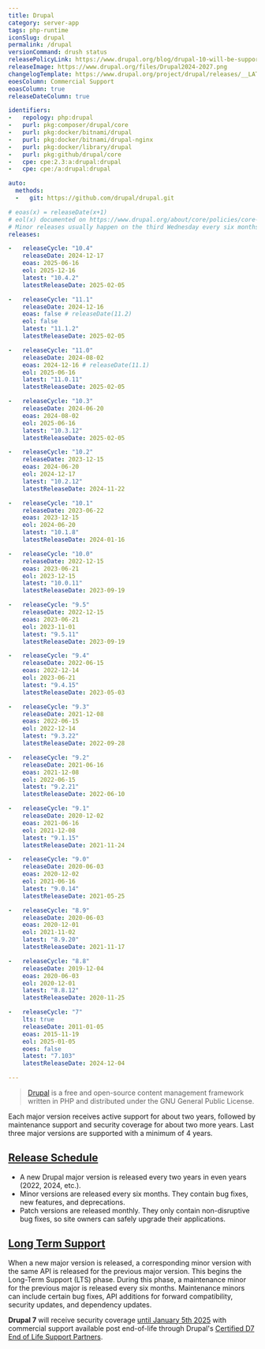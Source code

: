 ```yaml
---
title: Drupal
category: server-app
tags: php-runtime
iconSlug: drupal
permalink: /drupal
versionCommand: drush status
releasePolicyLink: https://www.drupal.org/blog/drupal-10-will-be-supported-until-the-release-of-drupal-12-in-mid-late-2026
releaseImage: https://www.drupal.org/files/Drupal2024-2027.png
changelogTemplate: https://www.drupal.org/project/drupal/releases/__LATEST__
eoesColumn: Commercial Support
eoasColumn: true
releaseDateColumn: true

identifiers:
-   repology: php:drupal
-   purl: pkg:composer/drupal/core
-   purl: pkg:docker/bitnami/drupal
-   purl: pkg:docker/bitnami/drupal-nginx
-   purl: pkg:docker/library/drupal
-   purl: pkg:github/drupal/core
-   cpe: cpe:2.3:a:drupal:drupal
-   cpe: cpe:/a:drupal:drupal

auto:
  methods:
  -   git: https://github.com/drupal/drupal.git

# eoas(x) = releaseDate(x+1)
# eol(x) documented on https://www.drupal.org/about/core/policies/core-release-cycles/schedule.
# Minor releases usually happen on the third Wednesday every six months.
releases:

-   releaseCycle: "10.4"
    releaseDate: 2024-12-17
    eoas: 2025-06-16
    eol: 2025-12-16
    latest: "10.4.2"
    latestReleaseDate: 2025-02-05

-   releaseCycle: "11.1"
    releaseDate: 2024-12-16
    eoas: false # releaseDate(11.2)
    eol: false
    latest: "11.1.2"
    latestReleaseDate: 2025-02-05

-   releaseCycle: "11.0"
    releaseDate: 2024-08-02
    eoas: 2024-12-16 # releaseDate(11.1)
    eol: 2025-06-16
    latest: "11.0.11"
    latestReleaseDate: 2025-02-05

-   releaseCycle: "10.3"
    releaseDate: 2024-06-20
    eoas: 2024-08-02
    eol: 2025-06-16
    latest: "10.3.12"
    latestReleaseDate: 2025-02-05

-   releaseCycle: "10.2"
    releaseDate: 2023-12-15
    eoas: 2024-06-20
    eol: 2024-12-17
    latest: "10.2.12"
    latestReleaseDate: 2024-11-22

-   releaseCycle: "10.1"
    releaseDate: 2023-06-22
    eoas: 2023-12-15
    eol: 2024-06-20
    latest: "10.1.8"
    latestReleaseDate: 2024-01-16

-   releaseCycle: "10.0"
    releaseDate: 2022-12-15
    eoas: 2023-06-21
    eol: 2023-12-15
    latest: "10.0.11"
    latestReleaseDate: 2023-09-19

-   releaseCycle: "9.5"
    releaseDate: 2022-12-15
    eoas: 2023-06-21
    eol: 2023-11-01
    latest: "9.5.11"
    latestReleaseDate: 2023-09-19

-   releaseCycle: "9.4"
    releaseDate: 2022-06-15
    eoas: 2022-12-14
    eol: 2023-06-21
    latest: "9.4.15"
    latestReleaseDate: 2023-05-03

-   releaseCycle: "9.3"
    releaseDate: 2021-12-08
    eoas: 2022-06-15
    eol: 2022-12-14
    latest: "9.3.22"
    latestReleaseDate: 2022-09-28

-   releaseCycle: "9.2"
    releaseDate: 2021-06-16
    eoas: 2021-12-08
    eol: 2022-06-15
    latest: "9.2.21"
    latestReleaseDate: 2022-06-10

-   releaseCycle: "9.1"
    releaseDate: 2020-12-02
    eoas: 2021-06-16
    eol: 2021-12-08
    latest: "9.1.15"
    latestReleaseDate: 2021-11-24

-   releaseCycle: "9.0"
    releaseDate: 2020-06-03
    eoas: 2020-12-02
    eol: 2021-06-16
    latest: "9.0.14"
    latestReleaseDate: 2021-05-25

-   releaseCycle: "8.9"
    releaseDate: 2020-06-03
    eoas: 2020-12-01
    eol: 2021-11-02
    latest: "8.9.20"
    latestReleaseDate: 2021-11-17

-   releaseCycle: "8.8"
    releaseDate: 2019-12-04
    eoas: 2020-06-03
    eol: 2020-12-01
    latest: "8.8.12"
    latestReleaseDate: 2020-11-25

-   releaseCycle: "7"
    lts: true
    releaseDate: 2011-01-05
    eoas: 2015-11-19
    eol: 2025-01-05
    eoes: false
    latest: "7.103"
    latestReleaseDate: 2024-12-04

---
```


> [Drupal](https://www.drupal.org/) is a free and open-source content management framework written
> in PHP and distributed under the GNU General Public License.

Each major version receives active support for about two years, followed by maintenance support and
security coverage for about two more years. Last three major versions are supported
with a minimum of 4 years.

## [Release Schedule](https://www.drupal.org/about/core/policies/core-release-cycles/schedule)

- A new Drupal major version is released every two years in even years (2022, 2024, etc.).
- Minor versions are released every six months. They contain bug fixes, new features, and deprecations.
- Patch versions are released monthly. They only contain non-disruptive bug fixes, so site owners can safely upgrade their applications.

## [Long Term Support](https://www.drupal.org/about/core/policies/core-release-cycles/release-process-overview#s-maintenance-minors-and-the-lts-phase)

When a new major version is released, a corresponding minor version with the same
API is released for the previous major version. This begins the Long-Term Support (LTS) phase.
During this phase, a maintenance minor for the previous major is released every six months.
Maintenance minors can include certain bug fixes, API additions for forward compatibility, security updates, and dependency updates.

**Drupal 7** will receive security coverage
[until January 5th 2025](https://www.drupal.org/about/core/policies/core-release-cycles/schedule#s-drupal-7-and-9-end-of-life-dates)
with commercial support available post end-of-life through Drupal's [Certified D7 End of Life Support Partners](https://www.drupal.org/about/drupal-7/d7eol/partners#commercial-support).
